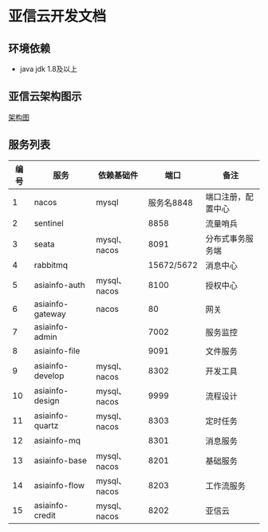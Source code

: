# 亚信云开发文档

## 环境依赖
* java jdk 1.8及以上

## 亚信云架构图示
[架构图](/creditcloud.jpg)

## 服务列表

| 编号 | 服务            | 依赖基础件   | 端口       | 备注               |
| ---- | --------------- | ------------ | ---------- | ------------------ |
| 1    | nacos           | mysql        | 服务名8848 | 端口注册，配置中心 |
| 2    | sentinel        |              | 8858       | 流量哨兵           |
| 3    | seata           | mysql、nacos | 8091       | 分布式事务服务端   |
| 4    | rabbitmq        |              | 15672/5672 | 消息中心           |
| 5    | asiainfo-auth    | mysql、nacos | 8100       | 授权中心           |
| 6    | asiainfo-gateway | nacos        | 80         | 网关               |
| 7    | asiainfo-admin   |              | 7002       | 服务监控           |
| 8    | asiainfo-file    |              | 9091       | 文件服务           |
| 9    | asiainfo-develop | mysql、nacos | 8302       | 开发工具           |
| 10   | asiainfo-design  | mysql、nacos | 9999       | 流程设计           |
| 11   | asiainfo-quartz  | mysql、nacos | 8303       | 定时任务           |
| 12   | asiainfo-mq      |              | 8301       | 消息服务           |
| 13   | asiainfo-base    | mysql、nacos | 8201       | 基础服务           |
| 14   | asiainfo-flow    | mysql、nacos | 8203       | 工作流服务         |
| 15   | asiainfo-credit  | mysql、nacos | 8202       | 亚信云             |

